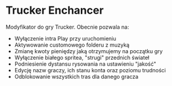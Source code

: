 # Trucker Enchancer
Modyfikator do gry Trucker. 
Obecnie pozwala na:
- Wyłączenie intra Play przy uruchomieniu
- Aktywowanie customowego folderu z muzyką
- Zmianę kwoty pieniędzy jaką otrzymujemy na początku gry
- Wyłączenie białego spritea, "strugi" przednich świateł
- Podniesienie dystansu rysowania na ustawieniu "jakość"
- Edycję nazw graczy, ich stanu konta oraz poziomu trudności
- Odblokowanie wszystkich tras dla danego gracza
